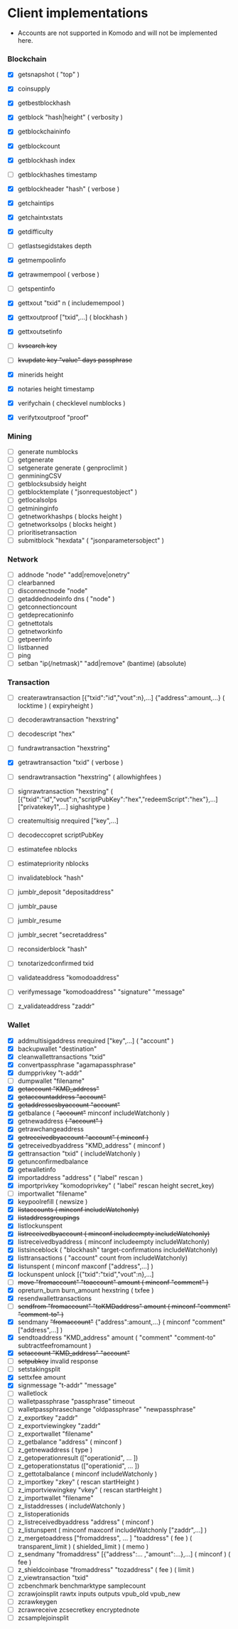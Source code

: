 # Client implementations

- Accounts are not supported in Komodo and will not be implemented here.

### Blockchain

- [x] getsnapshot ( "top" )

- [x] coinsupply <height>
- [x] getbestblockhash
- [x] getblock "hash|height" ( verbosity )
- [x] getblockchaininfo
- [x] getblockcount
- [x] getblockhash index
- [ ] getblockhashes timestamp
- [x] getblockheader "hash" ( verbose )
- [x] getchaintips
- [x] getchaintxstats
- [x] getdifficulty
- [ ] getlastsegidstakes depth
- [x] getmempoolinfo
- [x] getrawmempool ( verbose )
- [ ] getspentinfo
- [x] gettxout "txid" n ( includemempool )
- [x] gettxoutproof ["txid",...] ( blockhash )
- [x] gettxoutsetinfo
- [ ] ~~kvsearch key~~
- [ ] ~~kvupdate key "value" days passphrase~~
- [x] minerids height
- [x] notaries height timestamp
- [x] verifychain ( checklevel numblocks )
- [x] verifytxoutproof "proof"

### Mining

- [ ] generate numblocks
- [ ] getgenerate
- [ ] setgenerate generate ( genproclimit )
- [ ] genminingCSV
- [ ] getblocksubsidy height
- [ ] getblocktemplate ( "jsonrequestobject" )
- [ ] getlocalsolps
- [ ] getmininginfo
- [ ] getnetworkhashps ( blocks height )
- [ ] getnetworksolps ( blocks height )
- [ ] prioritisetransaction <txid> <priority delta> <fee delta>
- [ ] submitblock "hexdata" ( "jsonparametersobject" )

### Network

- [ ] addnode "node" "add|remove|onetry"
- [ ] clearbanned
- [ ] disconnectnode "node"
- [ ] getaddednodeinfo dns ( "node" )
- [ ] getconnectioncount
- [ ] getdeprecationinfo
- [ ] getnettotals
- [ ] getnetworkinfo
- [ ] getpeerinfo
- [ ] listbanned
- [ ] ping
- [ ] setban "ip(/netmask)" "add|remove" (bantime) (absolute)

### Transaction

- [ ] createrawtransaction [{"txid":"id","vout":n},...] {"address":amount,...} ( locktime ) ( expiryheight )
- [ ] decoderawtransaction "hexstring"
- [ ] decodescript "hex"
- [ ] fundrawtransaction "hexstring"
- [x] getrawtransaction "txid" ( verbose )
- [ ] sendrawtransaction "hexstring" ( allowhighfees )
- [ ] signrawtransaction "hexstring" ( [{"txid":"id","vout":n,"scriptPubKey":"hex","redeemScript":"hex"},...] ["privatekey1",...] sighashtype )

- [ ] createmultisig nrequired ["key",...]
- [ ] decodeccopret scriptPubKey
- [ ] estimatefee nblocks
- [ ] estimatepriority nblocks
- [ ] invalidateblock "hash"
- [ ] jumblr_deposit "depositaddress"
- [ ] jumblr_pause
- [ ] jumblr_resume
- [ ] jumblr_secret "secretaddress"
- [ ] reconsiderblock "hash"
- [ ] txnotarizedconfirmed txid
- [ ] validateaddress "komodoaddress"
- [ ] verifymessage "komodoaddress" "signature" "message"
- [ ] z_validateaddress "zaddr"

### Wallet

- [x] addmultisigaddress nrequired ["key",...] ( "account" )
- [x] backupwallet "destination"
- [x] cleanwallettransactions "txid"
- [x] convertpassphrase "agamapassphrase"
- [x] dumpprivkey "t-addr"
- [ ] dumpwallet "filename"
- [x] ~~getaccount "KMD_address"~~
- [x] ~~getaccountaddress "account"~~
- [x] ~~getaddressesbyaccount "account"~~
- [x] getbalance ( ~~"account"~~ minconf includeWatchonly )
- [x] getnewaddress ~~( "account" )~~
- [x] getrawchangeaddress
- [x] ~~getreceivedbyaccount "account" ( minconf )~~
- [x] getreceivedbyaddress "KMD_address" ( minconf )
- [x] gettransaction "txid" ( includeWatchonly )
- [x] getunconfirmedbalance
- [x] getwalletinfo
- [x] importaddress "address" ( "label" rescan )
- [x] importprivkey "komodoprivkey" ( "label" rescan height secret_key)
- [ ] importwallet "filename"
- [x] keypoolrefill ( newsize )
- [x] ~~listaccounts ( minconf includeWatchonly)~~
- [x] ~~listaddressgroupings~~
- [x] listlockunspent
- [x] ~~listreceivedbyaccount ( minconf includeempty includeWatchonly)~~
- [x] listreceivedbyaddress ( minconf includeempty includeWatchonly)
- [x] listsinceblock ( "blockhash" target-confirmations includeWatchonly)
- [x] listtransactions ( "account" count from includeWatchonly)
- [x] listunspent ( minconf maxconf ["address",...] )
- [x] lockunspent unlock [{"txid":"txid","vout":n},...]
- [ ] ~~move "fromaccount" "toaccount" amount ( minconf "comment" )~~
- [x] opreturn_burn burn_amount hexstring ( txfee )
- [x] resendwallettransactions
- [ ] ~~sendfrom "fromaccount" "toKMDaddress" amount ( minconf "comment" "comment-to" )~~
- [x] sendmany ~~"fromaccount"~~ {"address":amount,...} ( minconf "comment" ["address",...] )
- [x] sendtoaddress "KMD_address" amount ( "comment" "comment-to" subtractfeefromamount )
- [x] ~~setaccount "KMD_address" "account"~~
- [ ] ~~setpubkey~~ invalid response
- [ ] setstakingsplit
- [x] settxfee amount
- [x] signmessage "t-addr" "message"
- [ ] walletlock
- [ ] walletpassphrase "passphrase" timeout
- [ ] walletpassphrasechange "oldpassphrase" "newpassphrase"
- [ ] z_exportkey "zaddr"
- [ ] z_exportviewingkey "zaddr"
- [ ] z_exportwallet "filename"
- [ ] z_getbalance "address" ( minconf )
- [ ] z_getnewaddress ( type )
- [ ] z_getoperationresult (["operationid", ... ])
- [ ] z_getoperationstatus (["operationid", ... ])
- [ ] z_gettotalbalance ( minconf includeWatchonly )
- [ ] z_importkey "zkey" ( rescan startHeight )
- [ ] z_importviewingkey "vkey" ( rescan startHeight )
- [ ] z_importwallet "filename"
- [ ] z_listaddresses ( includeWatchonly )
- [ ] z_listoperationids
- [ ] z_listreceivedbyaddress "address" ( minconf )
- [ ] z_listunspent ( minconf maxconf includeWatchonly ["zaddr",...] )
- [ ] z_mergetoaddress ["fromaddress", ... ] "toaddress" ( fee ) ( transparent_limit ) ( shielded_limit ) ( memo )
- [ ] z_sendmany "fromaddress" [{"address":... ,"amount":...},...] ( minconf ) ( fee )
- [ ] z_shieldcoinbase "fromaddress" "tozaddress" ( fee ) ( limit )
- [ ] z_viewtransaction "txid"
- [ ] zcbenchmark benchmarktype samplecount
- [ ] zcrawjoinsplit rawtx inputs outputs vpub_old vpub_new
- [ ] zcrawkeygen
- [ ] zcrawreceive zcsecretkey encryptednote
- [ ] zcsamplejoinsplit
